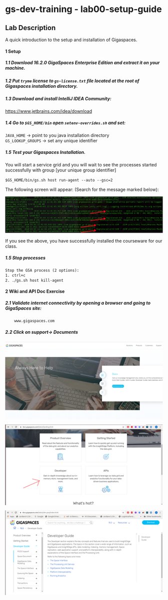 # gs-dev-training - lab00-setup-guide

##      Lab Description

A quick introduction to the setup and installation of Gigaspaces.

#### 1 Setup

##### 1.1 Download 16.2.0 GigaSpaces Enterprise Edition and extract it on your machine.
##### 1.2 Put `tryme` license to `gs-license.txt` file located at the root of Gigaspaces installation directory.
##### 1.3 Download and install IntelliJ IDEA Community:
   https://www.jetbrains.com/idea/download
##### 1.4 Go to `$GS_HOME/bin` open `setenv-overrides.sh` and set: <br>
   `JAVA_HOME` -> point to you java installation directory <br>
   `GS_LOOKUP_GROUPS` -> set any unique identifier
   
##### 1.5 Test your Gigaspaces Installation. <br>
   You will start a service grid and you will wait to see the processes started successfully with group [your unique group identifier]
   
   `$GS_HOME/bin/gs.sh host run-agent --auto --gsc=2`
   
   The following screen will appear:
   (Search for the message marked below):
   
![Screenshot](./Pictures/Picture1.png)
   
   If you see the above, you have successfully installed the courseware for our class.
   
##### 1.5	Stop processes
    Stop the GSA process (2 options):
    1. ctrl+c
    2. ./gs.sh host kill-agent

#### 2	Wiki and API Doc Exercise  

##### 2.1 Validate internet connectivity by opening a browser and going to GigaSpaces site: 
        www.gigaspaces.com
##### 2.2 Click on support-> Documents

![Screenshot](./Pictures/Picture2.png)


![Screenshot](./Pictures/Picture3.png)        

![Screenshot](./Pictures/Picture4.png)     
   
   
